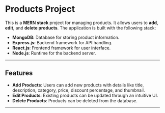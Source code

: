 # Products Project

This is a **MERN stack** project for managing products. It allows users to **add**, **edit**, and **delete products**. The application is built with the following stack:

- **MongoDB**: Database for storing product information.
- **Express.js**: Backend framework for API handling.
- **React.js**: Frontend framework for user interface.
- **Node.js**: Runtime for the backend server.

---

## Features

- **Add Products**: Users can add new products with details like title, description, category, price, discount percentage, and thumbnail.
- **Edit Products**: Existing products can be updated through an intuitive UI.
- **Delete Products**: Products can be deleted from the database.

---